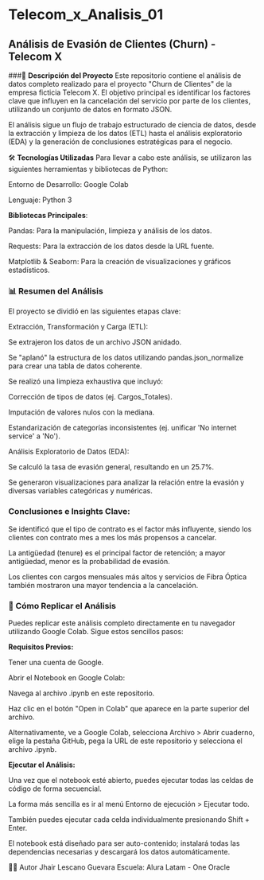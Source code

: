 # Telecom_x_Analisis_01

## Análisis de Evasión de Clientes (Churn) - Telecom X
###📄 **Descripción del Proyecto**
Este repositorio contiene el análisis de datos completo realizado para el proyecto "Churn de Clientes" de la empresa ficticia Telecom X. El objetivo principal es identificar los factores clave que influyen en la cancelación del servicio por parte de los clientes, utilizando un conjunto de datos en formato JSON.

El análisis sigue un flujo de trabajo estructurado de ciencia de datos, desde la extracción y limpieza de los datos (ETL) hasta el análisis exploratorio (EDA) y la generación de conclusiones estratégicas para el negocio.

🛠️ **Tecnologías Utilizadas**
Para llevar a cabo este análisis, se utilizaron las siguientes herramientas y bibliotecas de Python:

Entorno de Desarrollo: Google Colab

Lenguaje: Python 3

**Bibliotecas Principales**:

Pandas: Para la manipulación, limpieza y análisis de los datos.

Requests: Para la extracción de los datos desde la URL fuente.

Matplotlib & Seaborn: Para la creación de visualizaciones y gráficos estadísticos.

### 📊 Resumen del Análisis
El proyecto se dividió en las siguientes etapas clave:

Extracción, Transformación y Carga (ETL):

Se extrajeron los datos de un archivo JSON anidado.

Se "aplanó" la estructura de los datos utilizando pandas.json_normalize para crear una tabla de datos coherente.

Se realizó una limpieza exhaustiva que incluyó:

Corrección de tipos de datos (ej. Cargos_Totales).

Imputación de valores nulos con la mediana.

Estandarización de categorías inconsistentes (ej. unificar 'No internet service' a 'No').

Análisis Exploratorio de Datos (EDA):

Se calculó la tasa de evasión general, resultando en un 25.7%.

Se generaron visualizaciones para analizar la relación entre la evasión y diversas variables categóricas y numéricas.

### Conclusiones e Insights Clave:

Se identificó que el tipo de contrato es el factor más influyente, siendo los clientes con contrato mes a mes los más propensos a cancelar.

La antigüedad (tenure) es el principal factor de retención; a mayor antigüedad, menor es la probabilidad de evasión.

Los clientes con cargos mensuales más altos y servicios de Fibra Óptica también mostraron una mayor tendencia a la cancelación.

### 🚀 Cómo Replicar el Análisis
Puedes replicar este análisis completo directamente en tu navegador utilizando Google Colab. Sigue estos sencillos pasos:

**Requisitos Previos:**

Tener una cuenta de Google.

Abrir el Notebook en Google Colab:

Navega al archivo .ipynb en este repositorio.

Haz clic en el botón "Open in Colab" que aparece en la parte superior del archivo.

Alternativamente, ve a Google Colab, selecciona Archivo > Abrir cuaderno, elige la pestaña GitHub, pega la URL de este repositorio y selecciona el archivo .ipynb.

**Ejecutar el Análisis:**

Una vez que el notebook esté abierto, puedes ejecutar todas las celdas de código de forma secuencial.

La forma más sencilla es ir al menú Entorno de ejecución > Ejecutar todo.

También puedes ejecutar cada celda individualmente presionando Shift + Enter.

El notebook está diseñado para ser auto-contenido; instalará todas las dependencias necesarias y descargará los datos automáticamente.

👨‍💻 Autor
Jhair Lescano Guevara
Escuela: Alura Latam - One Oracle
